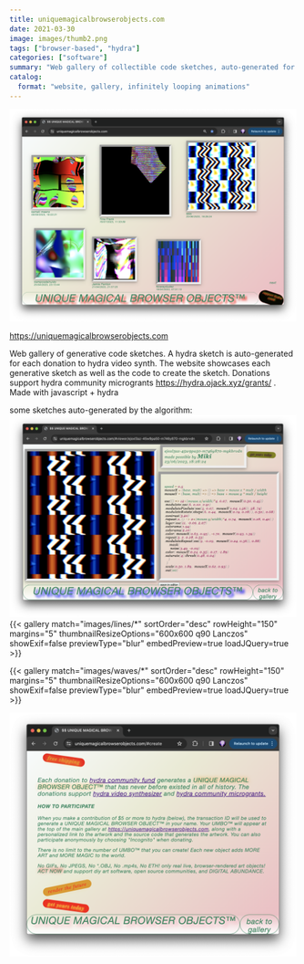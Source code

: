 ```yaml
---
title: uniquemagicalbrowserobjects.com
date: 2021-03-30
image: images/thumb2.png
tags: ["browser-based", "hydra"]
categories: ["software"]
summary: "Web gallery of collectible code sketches, auto-generated for each donation to hydra video synth."
catalog:
  format: "website, gallery, infinitely looping animations"
---
```


<!-- # uniquemagicalbrowserobjects.com -->
![](images/gallery.png)

https://uniquemagicalbrowserobjects.com

Web gallery of generative code sketches. A hydra sketch is  auto-generated for each donation to hydra video synth. The website showcases each generative sketch as well as the code to create the sketch. Donations support hydra community microgrants https://hydra.ojack.xyz/grants/ . Made with javascript + hydra

some sketches auto-generated by the algorithm:
![](images/thumb2.png)
{{< gallery match="images/lines/*" sortOrder="desc" rowHeight="150" margins="5" thumbnailResizeOptions="600x600 q90 Lanczos" showExif=false previewType="blur" embedPreview=true loadJQuery=true >}}

{{< gallery match="images/waves/*" sortOrder="desc" rowHeight="150" margins="5" thumbnailResizeOptions="600x600 q90 Lanczos" showExif=false previewType="blur" embedPreview=true loadJQuery=true >}}


![](images/description2.png)






